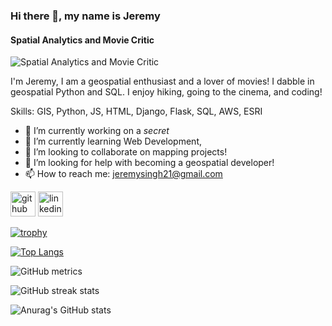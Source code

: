### Hi there 👋, my name is Jeremy
#### Spatial Analytics and Movie Critic
![Spatial Analytics and Movie Critic](https://tile.loc.gov/image-services/iiif/service:gmd:gmd380:g3804:g3804n:ct002003/full/pct:12.5/0/default.jpg#h=756&w=2463)

I'm Jeremy, I am a geospatial enthusiast and a lover of movies! I dabble in geospatial Python and SQL. I enjoy hiking, going to the cinema, and coding!

Skills: GIS, Python, JS, HTML, Django, Flask, SQL, AWS, ESRI

- 🔭 I’m currently working on a *secret* 
- 🌱 I’m currently learning Web Development,  
- 👯 I’m looking to collaborate on mapping projects! 
- 🤔 I’m looking for help with becoming a geospatial developer! 
- 📫 How to reach me: jeremysingh21@gmail.com 


[<img src='https://cdn.jsdelivr.net/npm/simple-icons@3.0.1/icons/github.svg' alt='github' height='40'>](https://github.com/jeremysingh21)  [<img src='https://cdn.jsdelivr.net/npm/simple-icons@3.0.1/icons/linkedin.svg' alt='linkedin' height='40'>](https://www.linkedin.com/in/https://www.linkedin.com/in/jeremy-singh-68b5b168//)  

[![trophy](https://github-profile-trophy.vercel.app/?username=jeremysingh21)](https://github.com/ryo-ma/github-profile-trophy)

[![Top Langs](https://github-readme-stats.vercel.app/api/top-langs/?username=jeremysingh21)](https://github.com/anuraghazra/github-readme-stats)


![GitHub metrics](https://metrics.lecoq.io/jeremysingh21)  

![GitHub streak stats](https://streak-stats.demolab.com/?user=jeremysingh21)  




![Anurag's GitHub stats](https://github-readme-stats.vercel.app/api?username=jeremysingh21&theme=merko&show_icons=true)
